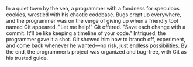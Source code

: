 In a quiet town by the sea, a programmer with a fondness for speculoos cookies, wrestled with his chaotic codebase. Bugs crept up everywhere, and the programmer was on the verge of giving up when a friendly tool named Git appeared.
"Let me help!" Git offered. "Save each change with a commit. It'll be like keeping a timeline of your code."
Intrigued, the programmer gave it a shot. Git showed him how to branch off, experiment, and come back whenever he wanted—no risk, just endless possibilities. By the end, the programmer’s project was organized and bug-free, with Git as his trusted guide.